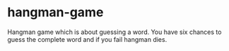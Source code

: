 # hangman-game
Hangman game which is about guessing a word. You have six chances to guess the complete word and if you fail hangman dies.

